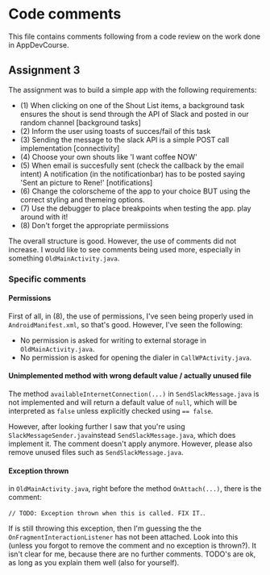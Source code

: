 # Code comments
This file contains comments following from
a code review on the work done in AppDevCourse.

## Assignment 3
The assignment was to build a simple
app with the following requirements:

* (1) When clicking on one of the Shout List items, a background task ensures the shout is send through the API of Slack and posted in our random channel [background tasks]
* (2) Inform the user using toasts of succes/fail of this task
* (3) Sending the message to the slack API is a simple POST call implementation [connectivity]
* (4) Choose your own shouts like 'I want coffee NOW'
* (5) When email is succesfully sent (check the callback by the email intent) A notification (in the notificationbar) has to be posted saying 'Sent an picture to Rene!' [notifications]
* (6) Change the colorscheme of the app to your choice BUT using the correct styling and themeing options.
* (7) Use the debugger to place breakpoints when testing the app. play around with it!
* (8) Don't forget the appropriate permiissions

The overall structure is good. However, the use of comments
did not increase. I would like to see comments being used more,
especially in something `OldMainActivity.java`.

### Specific comments

#### Permissions

First of all, in (8), the use of permissions,
I've seen being properly used in `AndroidManifest.xml`, so that's good.
However, I've seen the following:

* No permission is asked for writing to external storage in `OldMainActivity.java`.
* No permission is asked for opening the dialer in `CallWPActivity.java`.

#### Unimplemented method with wrong default value / actually unused file
The method `availableInternetConnection(...)` in `SendSlackMessage.java`
is not implemented and will return a default value of `null`, which will be 
interpreted as `false` unless explicitly checked using `== false`.

However, after looking further I saw that you're using
`SlackMessageSender.java`instead `SendSlackMessage.java`,
which does implement it. The comment doesn't apply anymore.
However, please also remove unused files such as `SendSlackMessage.java`.

#### Exception thrown
in `OldMainActivity.java`, right before the method `OnAttach(...)`, there is the comment:

`// TODO: Exception thrown when this is called. FIX IT.`.

If is still throwing this exception, then I'm guessing the
the `OnFragmentInteractionListener` has not been attached.
Look into this (unless you forgot to remove the comment 
and no exception is thrown?). It isn't clear for me, because
there are no further comments. TODO's are ok, as long as you
explain them well (also for yourself).